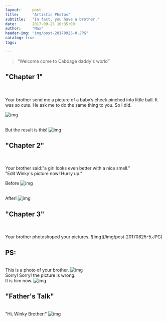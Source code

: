 ```yaml
---
layout:     post
title:      "Artistic Photos"
subtitle:   "In fact, you have a brother."
date:       2017-09-25 10:35:00
author:     "Max"
header-img: "img/post-20170925-0.JPG"
catalog: true
tags:

---
```


> “Welcome come to Cabbage daddy's world”


## "Chapter 1"  

<br>
<br>Your brother send me a picture of a baby’s cheek pinched into little ball. It was so cute. He ask me to do the same thing to you. So I did.

![img](/img/post-20170825-1.JPG)

<br>But the result is this!
![img](/img/post-20170825-2.JPG)


## "Chapter 2" 
<br>
<br>Your brother said:"a girl looks even better with a nice smell."
<br>"Edit Winky's picture now! Hurry up."

Before
![img](/img/post-20170825-3.JPG)

<br>After!
![img](/img/post-20170825-4.JPG)

## "Chapter 3" 
<br>
<br>Your brother photoshoped your pictures. 
![img](/img/post-20170825-5.JPG)


## PS:
<br>This is a photo of your brother.
![img](/img/post-20170825-6.JPG)
<br>Sorry! Sorry! the picture is wrong.
<br>It is him now.
![img](/img/post-20170825-7.JPG)

## "Father's Talk" 
<br>"Hi, Winky Brother:" 
![img](/img/post-20170825-8.JPG)


